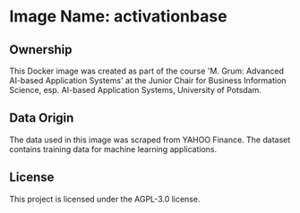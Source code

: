 # Image Name: activationbase

## Ownership
This Docker image was created as part of the course 'M. Grum: Advanced AI-based Application Systems' at the Junior Chair for Business Information Science, esp. AI-based Application Systems, University of Potsdam.

## Data Origin
The data used in this image was scraped from YAHOO Finance. The dataset contains training data for machine learning applications.

## License
This project is licensed under the AGPL-3.0 license.
